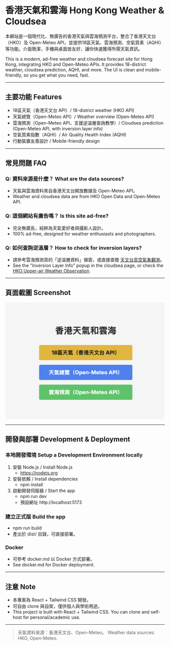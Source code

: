 # 香港天氣和雲海 Hong Kong Weather & Cloudsea

本網站是一個現代化、無廣告的香港天氣與雲海預測平台，整合了香港天文台（HKO）及 Open-Meteo API，並提供18區天氣、雲海預測、空氣質素（AQHI）等功能。介面簡潔，手機與桌面皆友好，讓你快速獲得所需天氣資訊。

This is a modern, ad-free weather and cloudsea forecast site for Hong Kong, integrating HKO and Open-Meteo APIs. It provides 18-district weather, cloudsea prediction, AQHI, and more. The UI is clean and mobile-friendly, so you get what you need, fast.

---

## 主要功能 Features
- 18區天氣（香港天文台 API）/ 18-district weather (HKO API)
- 天氣總覽（Open-Meteo API）/ Weather overview (Open-Meteo API)
- 雲海預測（Open-Meteo API，支援逆溫層查詢教學）/ Cloudsea prediction (Open-Meteo API, with inversion layer info)
- 空氣質素指數（AQHI）/ Air Quality Health Index (AQHI)
- 行動裝置友善設計 / Mobile-friendly design

---

## 常見問題 FAQ

### Q: 資料來源是什麼？ What are the data sources?
- 天氣與雲海資料來自香港天文台開放數據及 Open-Meteo API。
- Weather and cloudsea data are from HKO Open Data and Open-Meteo API.

### Q: 這個網站有廣告嗎？ Is this site ad-free?
- 完全無廣告，純粹為天氣愛好者與攝影人設計。
- 100% ad-free, designed for weather enthusiasts and photographers.

### Q: 如何查詢逆溫層？ How to check for inversion layers?
- 請參考雲海預測頁的「逆溫層資料」彈窗，或直接查閱
  [天文台高空氣象觀測](https://www.hko.gov.hk/tc/out_photo/upper-air-weather.htm)。
- See the "Inversion Layer Info" popup in the cloudsea page, or check the
  [HKO Upper-air Weather Observation](https://www.hko.gov.hk/en/out_photo/upper-air-weather.htm).

---

## 頁面截圖 Screenshot

![網站截圖 Screenshot](public/Screenshot%202025-06-06%20at%2004.30.23.png)

---

## 開發與部署 Development & Deployment

### 本地開發環境 Setup a Development Environment locally

1. 安裝 Node.js / Install Node.js
   - https://nodejs.org
2. 安裝依賴 / Install dependencies
   - npm install
3. 啟動開發伺服器 / Start the app
   - npm run dev
   - 預設網址 http://localhost:5173

### 建立正式版 Build the app
- npm run build
- 產出於 dist/ 目錄，可直接部署。

### Docker
- 可參考 docker.md 以 Docker 方式部署。
- See docker.md for Docker deployment.

---

## 注意 Note
- 本專案為 React + Tailwind CSS 開發。
- 可自由 clone 與自架，僅供個人與學術用途。
- This project is built with React + Tailwind CSS. You can clone and self-host for personal/academic use.

---

> 天氣資料來源：香港天文台、Open-Meteo。
> Weather data sources: HKO, Open-Meteo.
